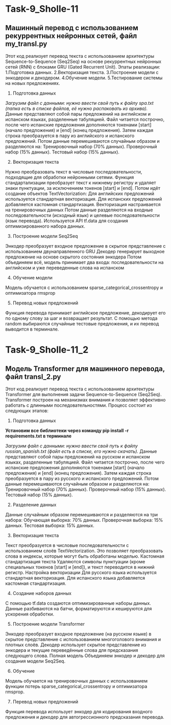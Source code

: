 # Task-9_Sholle-11
## Машинный перевод с использованием рекуррентных нейронных сетей, файл my_transl.py

Этот код реализует перевод текста с использованием архитектуры Sequence-to-Sequence (Seq2Seq) на основе рекуррентных нейронных сетей (RNN) с блоками GRU (Gated Recurrent Unit). 
Эпаты реализации:
1.Подготовка данных.
2.Векторизация текста.
3.Построение модели с энкодером и декодером.
4.Обучение модели.
5.Тестирование системы на новых предложениях.

 1. Подготовка данных

*Загрузим файл с данными: нужно ввести свой путь к файлу spa.txt (папка есть в списке файлов, её нужно распаковать из архива).*
Данные представляют собой пары предложений на английском и испанском языках, разделенные табуляцией.
Файл читается построчно, после чего испанские предложения дополняются токенами [start] (начало предложения) и [end] (конец предложения).
Затем каждая строка преобразуется в пару из английского и испанского предложений.
Потом данные перемешиваются случайным образом и разделяются на:
Тренировочный набор (70% данных).
Проверочный набор (15% данных).
Тестовый набор (15% данных).

 2. Векторизация текста

Нужно преобразовать текст в числовые последовательности, подходящие для обработки нейронными сетями.
Функция стандартализации преобразует текст к нижнему регистру и удаляет знаки пунктуации, за исключением токенов [start] и [end].
Потом идёт создание объектов TextVectorization:
Для английских предложений используется стандартная векторизация.
Для испанских предложений добавляется кастомная стандартизация.
Векторизация настраивается на тренировочных данных
Потом данные разделяются на входные последовательности (исходный язык) и целевые последовательности (язык перевода).
Используется API tf.data для создания оптимизированного набора данных.

 3. Построение модели Seq2Seq

Энкодер преобразует входное предложение в скрытое представление с использованием двунаправленного GRU
Декодер генерирует выходное предложение на основе скрытого состояния энкодера
Потом объединяем всё, модель принимает два входа: последовательности на английском и уже переведенные слова на испанском

 4. Обучение модели

Модель обучается с использованием sparse_categorical_crossentropy и оптимизатора rmsprop

 5. Перевод новых предложений

Функция перевода принимает английское предложение, декодирует его по одному слову за шаг и возвращает результат.
С помощью метода random выбираются случайные тестовые предложения, и их перевод выводится в терминале.


# Task-9_Sholle-11_2
## Модель Transformer для машинного перевода, файл transl_2.py

Этот код реализует перевод текста с использованием архитектуры Transformer для выполнения задачи Sequence-to-Sequence (Seq2Seq). Transformer построен на механизмах внимания и позволяет эффективно работать с длинными последовательностями. Процесс состоит из следующих этапов:

1. Подготовка данных

**Установим все библиотеки через команду pip install -r requirements.txt в терминале**

*Загрузим файл с данными: нужно ввести свой путь к файлу russian_spanish.txt (файл есть в списке, его нужно скачать).*
Данные представляют собой пары предложений на русском и испанском языках, разделенные табуляцией.
Файл читается построчно, после чего испанские предложения дополняются токенами [start] (начало предложения) и [end] (конец предложения).
Затем каждая строка преобразуется в пару из русского и испанского предложений.
Потом данные перемешиваются случайным образом и разделяются на:
Тренировочный набор (70% данных).
Проверочный набор (15% данных).
Тестовый набор (15% данных).

2. Разделение данных

Данные случайным образом перемешиваются и разделяются на три набора:
Обучающая выборка: 70% данных.
Проверочная выборка: 15% данных.
Тестовая выборка: 15% данных.

3. Векторизация текста

Текст преобразуется в числовые последовательности с использованием слоёв TextVectorization. Это позволяет преобразовать слова в индексы, которые могут быть обработаны моделью.
Кастомная стандартизация текста
Удаляются символы пунктуации (кроме специальных токенов [start] и [end]), и текст переводится в нижний регистр.
Настройка векторизации
Для русского языка используется стандартная векторизация.
Для испанского языка добавляется кастомная стандартизация.

4. Создание наборов данных

С помощью tf.data создаются оптимизированные наборы данных. Данные разбиваются на батчи, форматируются и кешируются для ускорения обработки.

5. Построение модели Transformer

Энкодер преобразует входное предложение (на русском языке) в скрытое представление с использованием многоголового внимания и плотных слоёв.
Декодер использует скрытое представление из энкодера и текущие переведённые слова для предсказания следующего слова.
Полная модель
Объединяем энкодер и декодер для создания модели Seq2Seq.

6. Обучение

Модель обучается на тренировочных данных с использованием функции потерь sparse_categorical_crossentropy и оптимизатора rmsprop.

7. Перевод новых предложений

Функция перевода использует энкодер для кодирования входного предложения и декодер для автогрессионного предсказания перевода.
